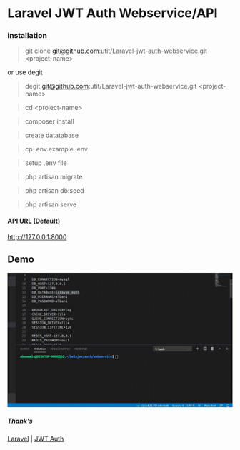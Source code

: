 # Laravel JWT Auth Webservice/API

### installation

> git clone git@github.com:utit/Laravel-jwt-auth-webservice.git \<project-name>

or use degit

>  degit git@github.com:utit/Laravel-jwt-auth-webservice.git \<project-name>

> cd \<project-name>

> composer install

> create datatabase

> cp .env.example .env

> setup .env file

> php artisan migrate

> php artisan db:seed

> php artisan serve

#### API URL (Default) 

http://127.0.0.1:8000

## Demo

![](demo.gif)


##### Thank's
[Laravel](http://laravel.com) | 
[JWT Auth](https://jwt-auth.readthedocs.io/en/develop/)
